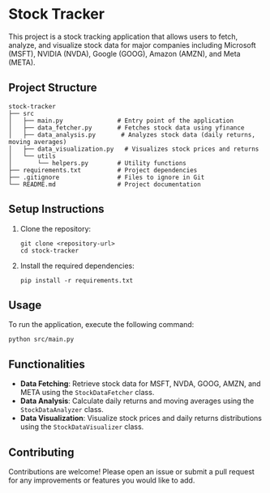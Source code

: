 # Stock Tracker

This project is a stock tracking application that allows users to fetch, analyze, and visualize stock data for major companies including Microsoft (MSFT), NVIDIA (NVDA), Google (GOOG), Amazon (AMZN), and Meta (META).

## Project Structure

```
stock-tracker
├── src
│   ├── main.py               # Entry point of the application
│   ├── data_fetcher.py       # Fetches stock data using yfinance
│   ├── data_analysis.py       # Analyzes stock data (daily returns, moving averages)
│   ├── data_visualization.py   # Visualizes stock prices and returns
│   └── utils
│       └── helpers.py        # Utility functions
├── requirements.txt          # Project dependencies
├── .gitignore                # Files to ignore in Git
└── README.md                 # Project documentation
```

## Setup Instructions

1. Clone the repository:
   ```
   git clone <repository-url>
   cd stock-tracker
   ```

2. Install the required dependencies:
   ```
   pip install -r requirements.txt
   ```

## Usage

To run the application, execute the following command:
```
python src/main.py
```

## Functionalities

- **Data Fetching**: Retrieve stock data for MSFT, NVDA, GOOG, AMZN, and META using the `StockDataFetcher` class.
- **Data Analysis**: Calculate daily returns and moving averages using the `StockDataAnalyzer` class.
- **Data Visualization**: Visualize stock prices and daily returns distributions using the `StockDataVisualizer` class.

## Contributing

Contributions are welcome! Please open an issue or submit a pull request for any improvements or features you would like to add.
